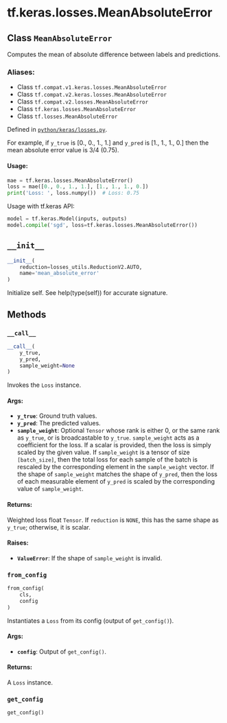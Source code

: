 <div itemscope itemtype="http://developers.google.com/ReferenceObject">
<meta itemprop="name" content="tf.keras.losses.MeanAbsoluteError" />
<meta itemprop="path" content="Stable" />
<meta itemprop="property" content="__call__"/>
<meta itemprop="property" content="__init__"/>
<meta itemprop="property" content="from_config"/>
<meta itemprop="property" content="get_config"/>
</div>

# tf.keras.losses.MeanAbsoluteError

## Class `MeanAbsoluteError`

Computes the mean of absolute difference between labels and predictions.



### Aliases:

* Class `tf.compat.v1.keras.losses.MeanAbsoluteError`
* Class `tf.compat.v2.keras.losses.MeanAbsoluteError`
* Class `tf.compat.v2.losses.MeanAbsoluteError`
* Class `tf.keras.losses.MeanAbsoluteError`
* Class `tf.losses.MeanAbsoluteError`



Defined in [`python/keras/losses.py`](/code/stable/tensorflow/python/keras/losses.py).

<!-- Placeholder for "Used in" -->

For example, if `y_true` is [0., 0., 1., 1.] and `y_pred` is [1., 1., 1., 0.]
then the mean absolute error value is 3/4 (0.75).

#### Usage:



```python
mae = tf.keras.losses.MeanAbsoluteError()
loss = mae([0., 0., 1., 1.], [1., 1., 1., 0.])
print('Loss: ', loss.numpy())  # Loss: 0.75
```

Usage with tf.keras API:

```python
model = tf.keras.Model(inputs, outputs)
model.compile('sgd', loss=tf.keras.losses.MeanAbsoluteError())
```

<h2 id="__init__"><code>__init__</code></h2>

``` python
__init__(
    reduction=losses_utils.ReductionV2.AUTO,
    name='mean_absolute_error'
)
```

Initialize self.  See help(type(self)) for accurate signature.




## Methods

<h3 id="__call__"><code>__call__</code></h3>

``` python
__call__(
    y_true,
    y_pred,
    sample_weight=None
)
```

Invokes the `Loss` instance.


#### Args:


* <b>`y_true`</b>: Ground truth values.
* <b>`y_pred`</b>: The predicted values.
* <b>`sample_weight`</b>: Optional `Tensor` whose rank is either 0, or the same rank
  as `y_true`, or is broadcastable to `y_true`. `sample_weight` acts as a
  coefficient for the loss. If a scalar is provided, then the loss is
  simply scaled by the given value. If `sample_weight` is a tensor of size
  `[batch_size]`, then the total loss for each sample of the batch is
  rescaled by the corresponding element in the `sample_weight` vector. If
  the shape of `sample_weight` matches the shape of `y_pred`, then the
  loss of each measurable element of `y_pred` is scaled by the
  corresponding value of `sample_weight`.


#### Returns:

Weighted loss float `Tensor`. If `reduction` is `NONE`, this has the same
  shape as `y_true`; otherwise, it is scalar.



#### Raises:


* <b>`ValueError`</b>: If the shape of `sample_weight` is invalid.

<h3 id="from_config"><code>from_config</code></h3>

``` python
from_config(
    cls,
    config
)
```

Instantiates a `Loss` from its config (output of `get_config()`).


#### Args:


* <b>`config`</b>: Output of `get_config()`.


#### Returns:

A `Loss` instance.


<h3 id="get_config"><code>get_config</code></h3>

``` python
get_config()
```






